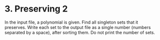 # 3. Preserving 2

In the input file, a polynomial is given. Find all singleton sets that it preserves. Write each set to the output file as a single number (numbers separated by a space), after sorting them. Do not print the number of sets.